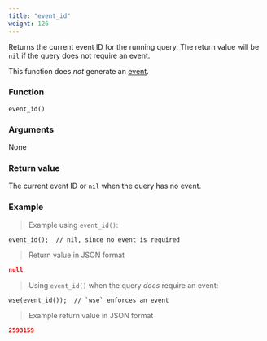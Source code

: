 ```yaml
---
title: "event_id"
weight: 126
---
```


Returns the current event ID for the running query. The return value will be `nil` if the query does not require an event.

This function does *not* generate an [event](../../overview/events).

### Function

`event_id()`

### Arguments

None

### Return value

The current event ID or `nil` when the query has no event.

### Example

> Example using `event_id()`:

```thingsdb,json_response
event_id();  // nil, since no event is required
```

> Return value in JSON format

```json
null
```

> Using `event_id()` when the query *does* require an event:


```thingsdb,should_pass
wse(event_id());  // `wse` enforces an event
```

> Example return value in JSON format

```json
2593159
```